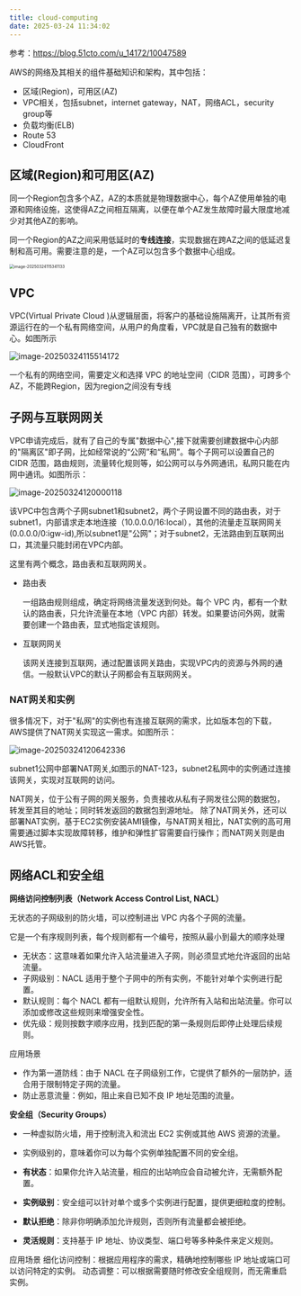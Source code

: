 ```yaml
---
title: cloud-computing
date: 2025-03-24 11:34:02
---
```


参考：https://blog.51cto.com/u_14172/10047589

AWS的网络及其相关的组件基础知识和架构，其中包括：

-  区域(Region)，可用区(AZ)
-  VPC相关，包括subnet，internet gateway，NAT，网络ACL，security group等
-  负载均衡(ELB)
-  Route 53
-  CloudFront



## 区域(Region)和可用区(AZ)

同一个Region包含多个AZ，AZ的本质就是物理数据中心，每个AZ使用单独的电源和网络设施，这使得AZ之间相互隔离，以便在单个AZ发生故障时最大限度地减少对其他AZ的影响。

同一个Region的AZ之间采用低延时的**专线连接**，实现数据在跨AZ之间的低延迟复制和高可用。需要注意的是，一个AZ可以包含多个数据中心组成。

<img src="cloud-computing/image-20250324115341133.png" alt="image-20250324115341133" style="zoom:50%;" />



## VPC

VPC(Virtual Private Cloud )从逻辑层面，将客户的基础设施隔离开，让其所有资源运行在的一个私有网络空间，从用户的角度看，VPC就是自己独有的数据中心。如图所示

![image-20250324115514172](cloud-computing/image-20250324115514172.png)

一个私有的网络空间，需要定义和选择 VPC 的地址空间（CIDR 范围），可跨多个AZ，不能跨Region，因为region之间没有专线



## 子网与互联网网关

VPC申请完成后，就有了自己的专属"数据中心",接下就需要创建数据中心内部的"隔离区"即子网，比如经常说的“公网”和“私网”。每个子网可以设置自己的CIDR 范围，路由规则，流量转化规则等，如公网可以与外网通讯，私网只能在内网中通讯。如图所示：

![image-20250324120000118](cloud-computing/image-20250324120000118.png)

该VPC中包含两个子网subnet1和subnet2，两个子网设置不同的路由表，对于subnet1，内部请求走本地连接（10.0.0.0/16:local），其他的流量走互联网网关(0.0.0.0/0:igw-id),所以subnet1是"公网"；对于subnet2，无法路由到互联网出口，其流量只能封闭在VPC内部。

这里有两个概念，路由表和互联网网关。

- 路由表

  一组路由规则组成，确定将网络流量发送到何处。每个 VPC 内，都有一个默认的路由表，只允许流量在本地（VPC 内部）转发。如果要访问外网，就需要创建一个路由表，显式地指定该规则。

- 互联网网关

  该网关连接到互联网，通过配置该网关路由，实现VPC内的资源与外网的通信。一般默认VPC的默认子网都会有互联网网关。



### NAT网关和实例

​      很多情况下，对于"私网"的实例也有连接互联网的需求，比如版本包的下载，AWS提供了NAT网关实现这一需求。如图所示：

![image-20250324120642336](cloud-computing/image-20250324120642336.png)

subnet1公网中部署NAT网关,如图示的NAT-123，subnet2私网中的实例通过连接该网关，实现对互联网的访问。

NAT网关，位于公有子网的网关服务，负责接收从私有子网发往公网的数据包，转发至其目的地址；同时转发返回的数据包到源地址。
除了NAT网关外，还可以部署NAT实例，基于EC2实例安装AMI镜像，与NAT网关相比，NAT实例的高可用需要通过脚本实现故障转移，维护和弹性扩容需要自行操作；而NAT网关则是由AWS托管。



## 网络ACL和安全组  

**网络访问控制列表（Network Access Control List, NACL）** 

无状态的子网级别的防火墙，可以控制进出 VPC 内各个子网的流量。

它是一个有序规则列表，每个规则都有一个编号，按照从最小到最大的顺序处理

- 无状态：这意味着如果允许入站流量进入子网，则必须显式地允许返回的出站流量。
- 子网级别：NACL 适用于整个子网中的所有实例，不能针对单个实例进行配置。
- 默认规则：每个 NACL 都有一组默认规则，允许所有入站和出站流量。你可以添加或修改这些规则来增强安全性。
- 优先级：规则按数字顺序应用，找到匹配的第一条规则后即停止处理后续规则。

应用场景

- 作为第一道防线：由于 NACL 在子网级别工作，它提供了额外的一层防护，适合用于限制特定子网的流量。
- 防止恶意流量：例如，阻止来自已知不良 IP 地址范围的流量。



**安全组（Security Groups）** 

- 一种虚拟防火墙，用于控制流入和流出 EC2 实例或其他 AWS 资源的流量。
- 实例级别的，意味着你可以为每个实例单独配置不同的安全组。



- **有状态**：如果你允许入站流量，相应的出站响应会自动被允许，无需额外配置。
- **实例级别**：安全组可以针对单个或多个实例进行配置，提供更细粒度的控制。
- **默认拒绝**：除非你明确添加允许规则，否则所有流量都会被拒绝。
- **灵活规则**：支持基于 IP 地址、协议类型、端口号等多种条件来定义规则。

应用场景
细化访问控制：根据应用程序的需求，精确地控制哪些 IP 地址或端口可以访问特定的实例。
动态调整：可以根据需要随时修改安全组规则，而无需重启实例。

